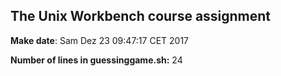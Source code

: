 ## The Unix Workbench course assignment

**Make date**: Sam Dez 23 09:47:17 CET 2017

**Number of lines in guessinggame.sh:** 24
